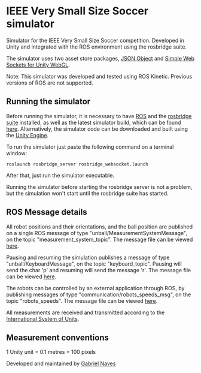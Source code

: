 # IEEE Very Small Size Soccer simulator

Simulator for the IEEE Very Small Size Soccer competition. Developed in Unity and integrated with the ROS environment using the rosbridge suite.

The simulator uses two asset store packages, [JSON Object](https://www.assetstore.unity3d.com/en/#!/content/710) and [Simple Web Sockets for Unity WebGL](https://www.assetstore.unity3d.com/en/#!/content/38367).

Note: This simulator was developed and tested using ROS Kinetic. Previous versions of ROS are not supported.

## Running the simulator

Before running the simulator, it is necessary to have [ROS](http://wiki.ros.org/ROS/Installation) and the [rosbridge suite](http://wiki.ros.org/rosbridge_suite) installed, as well as the latest simulator build, which can be found [here](https://drive.google.com/drive/folders/0BwlvQGynHcxZZlJTcWZUazNqT00?usp=sharing). Alternatively, the simulator code can be downloaded and built using the [Unity Engine](https://store.unity.com/). 

To run the simulator just paste the following command on a terminal window:

    roslaunch rosbridge_server rosbridge_websocket.launch

After that, just run the simulator executable.

Running the simulator before starting the rosbridge server is not a problem, but the simulation won't start until the rosbridge suite has started.

## ROS Message details

All robot positions and their orientations, and the ball position are published on a single ROS message of type "unball/MeasurementSystemMessage", on the topic "measurement_system_topic". The message file can be viewed [here](https://github.com/unball/ieee-very-small/blob/master/software/msg/MeasurementSystemMessage.msg).

Pausing and resuming the simulation publishes a message of type "unball/KeyboardMessage", on the topic "keyboard_topic". Pausing will send the char 'p' and resuming will send the message 'r'. The message file can be viewed [here](https://github.com/unball/ieee-very-small/blob/master/software/msg/KeyboardMessage.msg).

The robots can be controlled by an external application through ROS, by publishing messages of type "communication/robots_speeds_msg", on the topic "robots_speeds". The message file can be viewed [here](https://github.com/unball/communication/blob/master/msg/robots_speeds_msg.msg).

All measurements are received and transmitted according to the [International System of Units](https://en.wikipedia.org/wiki/International_System_of_Units).

## Measurement conventions

1 Unity unit = 0.1 metres = 100 pixels

Developed and maintained by [Gabriel Naves](https://github.com/gabrielnaves)
